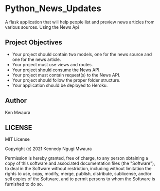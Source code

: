 # Python_News_Updates
A flask application that will help people list and preview news articles from various sources. Using the News Api

## Project Objectives

* Your project should contain two models, one for the news source and one for the news article.
* Your project must use views and routes.
* Your project should consume the News API.
* Your project must contain request(s) to the News API.
* Your project should follow the proper folder structure.
* Your application should be deployed to Heroku.

## Author 
Ken Mwaura 

## LICENSE

MIT License

Copyright (c) 2021 Kennedy Ngugi Mwaura 

Permission is hereby granted, free of charge, to any person obtaining a copy
of this software and associated documentation files (the "Software"), to deal
in the Software without restriction, including without limitation the rights
to use, copy, modify, merge, publish, distribute, sublicense, and/or sell
copies of the Software, and to permit persons to whom the Software is
furnished to do so.
